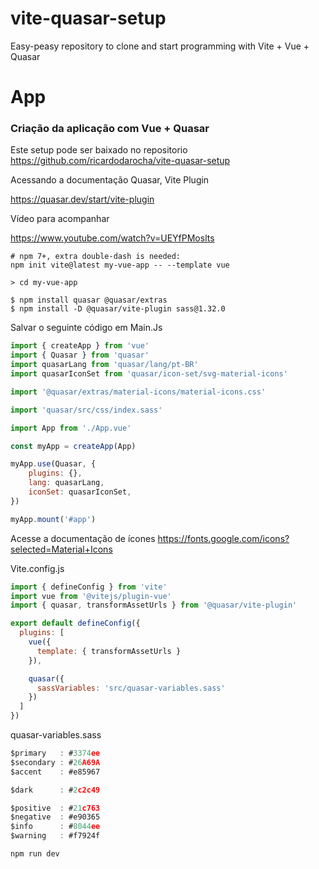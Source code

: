 # vite-quasar-setup
Easy-peasy repository to clone and start programming with Vite + Vue + Quasar

# App

### Criação da aplicação com Vue + Quasar

Este setup pode ser baixado no repositorio https://github.com/ricardodarocha/vite-quasar-setup

Acessando a documentação Quasar, Vite Plugin

https://quasar.dev/start/vite-plugin

Vídeo para acompanhar

https://www.youtube.com/watch?v=UEYfPMoslts

```Shell
# npm 7+, extra double-dash is needed:
npm init vite@latest my-vue-app -- --template vue

> cd my-vue-app

$ npm install quasar @quasar/extras
$ npm install -D @quasar/vite-plugin sass@1.32.0
```

Salvar o seguinte código em Main.Js

```js
import { createApp } from 'vue'
import { Quasar } from 'quasar'
import quasarLang from 'quasar/lang/pt-BR'
import quasarIconSet from 'quasar/icon-set/svg-material-icons'

import '@quasar/extras/material-icons/material-icons.css'

import 'quasar/src/css/index.sass'

import App from './App.vue'

const myApp = createApp(App)

myApp.use(Quasar, {
    plugins: {}, 
    lang: quasarLang,
    iconSet: quasarIconSet,
})

myApp.mount('#app')
```
Acesse a documentação de ícones https://fonts.google.com/icons?selected=Material+Icons

Vite.config.js
```js
import { defineConfig } from 'vite'
import vue from '@vitejs/plugin-vue'
import { quasar, transformAssetUrls } from '@quasar/vite-plugin'

export default defineConfig({
  plugins: [
    vue({
      template: { transformAssetUrls }
    }),

    quasar({
      sassVariables: 'src/quasar-variables.sass'
    })
  ]
})
```
quasar-variables.sass
```js
$primary   : #3374ee
$secondary : #26A69A
$accent    : #e85967

$dark      : #2c2c49

$positive  : #21c763
$negative  : #e90365
$info      : #8044ee
$warning   : #f7924f
```

```Shell
npm run dev 
```
